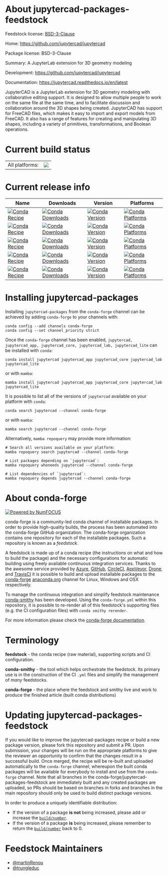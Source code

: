 About jupytercad-packages-feedstock
===================================

Feedstock license: [BSD-3-Clause](https://github.com/conda-forge/jupytercad-feedstock/blob/main/LICENSE.txt)

Home: https://github.com/jupytercad/jupytercad

Package license: BSD-3-Clause

Summary: A JupyterLab extension for 3D geometry modeling

Development: https://github.com/jupytercad/jupytercad

Documentation: https://jupytercad.readthedocs.io/en/latest

JupyterCAD is a JupyterLab extension for 3D geometry modeling with collaborative editing support. It is designed to allow multiple people to work on the same file at the same time, and to facilitate discussion and collaboration around the 3D shapes being created.
JupyterCAD has support for FreeCAD files, which makes it easy to import and export models from FreeCAD. It also has a range of features for creating and manipulating 3D shapes, including a variety of primitives, transformations, and Boolean operations.


Current build status
====================


<table><tr><td>All platforms:</td>
    <td>
      <a href="https://dev.azure.com/conda-forge/feedstock-builds/_build/latest?definitionId=19572&branchName=main">
        <img src="https://dev.azure.com/conda-forge/feedstock-builds/_apis/build/status/jupytercad-feedstock?branchName=main">
      </a>
    </td>
  </tr>
</table>

Current release info
====================

| Name | Downloads | Version | Platforms |
| --- | --- | --- | --- |
| [![Conda Recipe](https://img.shields.io/badge/recipe-jupytercad-green.svg)](https://anaconda.org/conda-forge/jupytercad) | [![Conda Downloads](https://img.shields.io/conda/dn/conda-forge/jupytercad.svg)](https://anaconda.org/conda-forge/jupytercad) | [![Conda Version](https://img.shields.io/conda/vn/conda-forge/jupytercad.svg)](https://anaconda.org/conda-forge/jupytercad) | [![Conda Platforms](https://img.shields.io/conda/pn/conda-forge/jupytercad.svg)](https://anaconda.org/conda-forge/jupytercad) |
| [![Conda Recipe](https://img.shields.io/badge/recipe-jupytercad__app-green.svg)](https://anaconda.org/conda-forge/jupytercad_app) | [![Conda Downloads](https://img.shields.io/conda/dn/conda-forge/jupytercad_app.svg)](https://anaconda.org/conda-forge/jupytercad_app) | [![Conda Version](https://img.shields.io/conda/vn/conda-forge/jupytercad_app.svg)](https://anaconda.org/conda-forge/jupytercad_app) | [![Conda Platforms](https://img.shields.io/conda/pn/conda-forge/jupytercad_app.svg)](https://anaconda.org/conda-forge/jupytercad_app) |
| [![Conda Recipe](https://img.shields.io/badge/recipe-jupytercad__core-green.svg)](https://anaconda.org/conda-forge/jupytercad_core) | [![Conda Downloads](https://img.shields.io/conda/dn/conda-forge/jupytercad_core.svg)](https://anaconda.org/conda-forge/jupytercad_core) | [![Conda Version](https://img.shields.io/conda/vn/conda-forge/jupytercad_core.svg)](https://anaconda.org/conda-forge/jupytercad_core) | [![Conda Platforms](https://img.shields.io/conda/pn/conda-forge/jupytercad_core.svg)](https://anaconda.org/conda-forge/jupytercad_core) |
| [![Conda Recipe](https://img.shields.io/badge/recipe-jupytercad__lab-green.svg)](https://anaconda.org/conda-forge/jupytercad_lab) | [![Conda Downloads](https://img.shields.io/conda/dn/conda-forge/jupytercad_lab.svg)](https://anaconda.org/conda-forge/jupytercad_lab) | [![Conda Version](https://img.shields.io/conda/vn/conda-forge/jupytercad_lab.svg)](https://anaconda.org/conda-forge/jupytercad_lab) | [![Conda Platforms](https://img.shields.io/conda/pn/conda-forge/jupytercad_lab.svg)](https://anaconda.org/conda-forge/jupytercad_lab) |
| [![Conda Recipe](https://img.shields.io/badge/recipe-jupytercad__lite-green.svg)](https://anaconda.org/conda-forge/jupytercad_lite) | [![Conda Downloads](https://img.shields.io/conda/dn/conda-forge/jupytercad_lite.svg)](https://anaconda.org/conda-forge/jupytercad_lite) | [![Conda Version](https://img.shields.io/conda/vn/conda-forge/jupytercad_lite.svg)](https://anaconda.org/conda-forge/jupytercad_lite) | [![Conda Platforms](https://img.shields.io/conda/pn/conda-forge/jupytercad_lite.svg)](https://anaconda.org/conda-forge/jupytercad_lite) |

Installing jupytercad-packages
==============================

Installing `jupytercad-packages` from the `conda-forge` channel can be achieved by adding `conda-forge` to your channels with:

```
conda config --add channels conda-forge
conda config --set channel_priority strict
```

Once the `conda-forge` channel has been enabled, `jupytercad, jupytercad_app, jupytercad_core, jupytercad_lab, jupytercad_lite` can be installed with `conda`:

```
conda install jupytercad jupytercad_app jupytercad_core jupytercad_lab jupytercad_lite
```

or with `mamba`:

```
mamba install jupytercad jupytercad_app jupytercad_core jupytercad_lab jupytercad_lite
```

It is possible to list all of the versions of `jupytercad` available on your platform with `conda`:

```
conda search jupytercad --channel conda-forge
```

or with `mamba`:

```
mamba search jupytercad --channel conda-forge
```

Alternatively, `mamba repoquery` may provide more information:

```
# Search all versions available on your platform:
mamba repoquery search jupytercad --channel conda-forge

# List packages depending on `jupytercad`:
mamba repoquery whoneeds jupytercad --channel conda-forge

# List dependencies of `jupytercad`:
mamba repoquery depends jupytercad --channel conda-forge
```


About conda-forge
=================

[![Powered by
NumFOCUS](https://img.shields.io/badge/powered%20by-NumFOCUS-orange.svg?style=flat&colorA=E1523D&colorB=007D8A)](https://numfocus.org)

conda-forge is a community-led conda channel of installable packages.
In order to provide high-quality builds, the process has been automated into the
conda-forge GitHub organization. The conda-forge organization contains one repository
for each of the installable packages. Such a repository is known as a *feedstock*.

A feedstock is made up of a conda recipe (the instructions on what and how to build
the package) and the necessary configurations for automatic building using freely
available continuous integration services. Thanks to the awesome service provided by
[Azure](https://azure.microsoft.com/en-us/services/devops/), [GitHub](https://github.com/),
[CircleCI](https://circleci.com/), [AppVeyor](https://www.appveyor.com/),
[Drone](https://cloud.drone.io/welcome), and [TravisCI](https://travis-ci.com/)
it is possible to build and upload installable packages to the
[conda-forge](https://anaconda.org/conda-forge) [anaconda.org](https://anaconda.org/)
channel for Linux, Windows and OSX respectively.

To manage the continuous integration and simplify feedstock maintenance
[conda-smithy](https://github.com/conda-forge/conda-smithy) has been developed.
Using the ``conda-forge.yml`` within this repository, it is possible to re-render all of
this feedstock's supporting files (e.g. the CI configuration files) with ``conda smithy rerender``.

For more information please check the [conda-forge documentation](https://conda-forge.org/docs/).

Terminology
===========

**feedstock** - the conda recipe (raw material), supporting scripts and CI configuration.

**conda-smithy** - the tool which helps orchestrate the feedstock.
                   Its primary use is in the construction of the CI ``.yml`` files
                   and simplify the management of *many* feedstocks.

**conda-forge** - the place where the feedstock and smithy live and work to
                  produce the finished article (built conda distributions)


Updating jupytercad-packages-feedstock
======================================

If you would like to improve the jupytercad-packages recipe or build a new
package version, please fork this repository and submit a PR. Upon submission,
your changes will be run on the appropriate platforms to give the reviewer an
opportunity to confirm that the changes result in a successful build. Once
merged, the recipe will be re-built and uploaded automatically to the
`conda-forge` channel, whereupon the built conda packages will be available for
everybody to install and use from the `conda-forge` channel.
Note that all branches in the conda-forge/jupytercad-packages-feedstock are
immediately built and any created packages are uploaded, so PRs should be based
on branches in forks and branches in the main repository should only be used to
build distinct package versions.

In order to produce a uniquely identifiable distribution:
 * If the version of a package **is not** being increased, please add or increase
   the [``build/number``](https://docs.conda.io/projects/conda-build/en/latest/resources/define-metadata.html#build-number-and-string).
 * If the version of a package **is** being increased, please remember to return
   the [``build/number``](https://docs.conda.io/projects/conda-build/en/latest/resources/define-metadata.html#build-number-and-string)
   back to 0.

Feedstock Maintainers
=====================

* [@martinRenou](https://github.com/martinRenou/)
* [@trungleduc](https://github.com/trungleduc/)


<!-- dummy commit to enable rerendering -->

